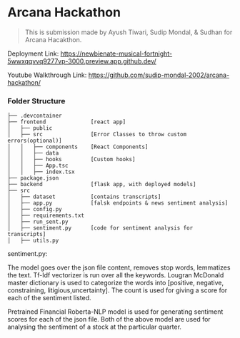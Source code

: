 # Arcana Hackathon
>This is submission made by Ayush Tiwari, Sudip Mondal, & Sudhan for Arcana Hacakthon.

Deployment Link: https://newbienate-musical-fortnight-5wwxqqvvq9277vp-3000.preview.app.github.dev/

Youtube Walkthrough Link: https://github.com/sudip-mondal-2002/arcana-hackathon/

### Folder Structure
```
├── .devcontainer         
├── frontend              [react app]
│   ├── public        
│   ├── src               [Error Classes to throw custom errors(optional)]
│   │   ├── components    [React Components]
│   │   ├── data           
│   │   ├── hooks         [Custom hooks]
│   │   ├── App.tsc
│   │   ├── index.tsx
├── package.json
├── backend               [flask app, with deployed models]
├── src
│   ├── dataset           [contains transcripts]
│   ├── app.py            [falsk endpoints & news sentiment analysis]
│   ├── config.py           
│   ├── requirements.txt    
│   ├── run_sent.py          
│   ├── sentiment.py      [code for sentiment analysis for transcripts]
│   ├── utils.py          
```
sentiment.py:

The model goes over the json file content, removes stop words, lemmatizes the text. Tf-Idf vectorizer is run over all the keywords. Lougran McDonald master dictionary is used to categorize the words into [positive, negative, constraining, litigious,uncertainty]. The count is used for giving a score for each of the sentiment listed.


Pretrained Financial Roberta-NLP model is used for generating sentiment scores for each of the json file.
Both of the above model are used for analysing the sentiment of a stock at the particular quarter.
